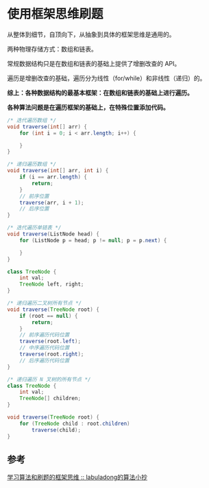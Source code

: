 # 使用框架思维刷题

从整体到细节，自顶向下，从抽象到具体的框架思维是通用的。

两种物理存储方式：数组和链表。

常规数据结构只是在数组和链表的基础上提供了增删改查的 API。

遍历是增删改查的基础，遍历分为线性（for/while）和非线性（递归）的。

**综上：各种数据结构的最基本框架：在数组和链表的基础上进行遍历。**

**各种算法问题是在遍历框架的基础上，在特殊位置添加代码。**

```java
/* 迭代遍历数组 */
void traverse(int[] arr) {
    for (int i = 0; i < arr.length; i++) {

    }
}

/* 递归遍历数组 */
void traverse(int[] arr, int i) {
    if (i == arr.length) {
        return;
    }
    // 前序位置
    traverse(arr, i + 1);
    // 后序位置
}

/* 迭代遍历单链表 */
void traverse(ListNode head) {
    for (ListNode p = head; p != null; p = p.next) {

    }
}

class TreeNode {
    int val;
    TreeNode left, right;
}

/* 递归遍历二叉树所有节点 */
void traverse(TreeNode root) {
    if (root == null) {
        return;
    }
    // 前序遍历代码位置
    traverse(root.left);
    // 中序遍历代码位置
    traverse(root.right);
    // 后序遍历代码位置
}

/* 递归遍历 N 叉树的所有节点 */
class TreeNode {
    int val;
    TreeNode[] children;
}

void traverse(TreeNode root) {
    for (TreeNode child : root.children)
        traverse(child);
}
```

## 参考

[学习算法和刷题的框架思维 :: labuladong的算法小抄](https://labuladong.gitee.io/algo/1/2/)
